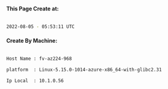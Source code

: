 
   
#### This Page Create at:

```bash

2022-08-05 - 05:53:11 UTC

```

#### Create By Machine:

```bash

Host Name : fv-az224-968

platform  : Linux-5.15.0-1014-azure-x86_64-with-glibc2.31

Ip Local  : 10.1.0.56

```

